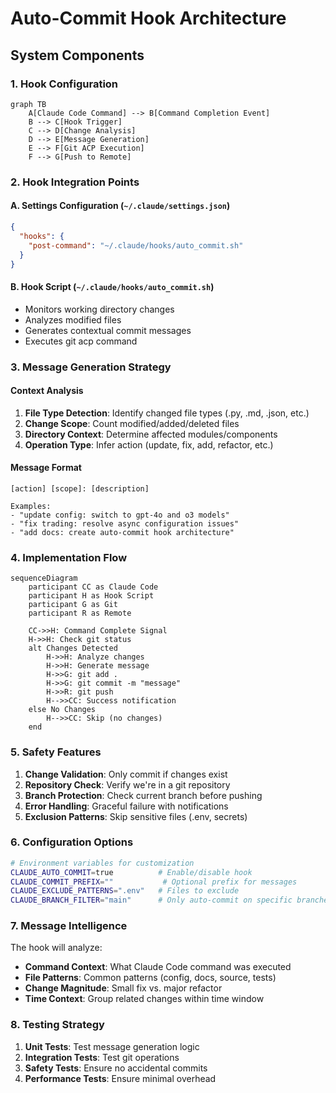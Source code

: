 # Auto-Commit Hook Architecture

## System Components

### 1. Hook Configuration
```mermaid
graph TB
    A[Claude Code Command] --> B[Command Completion Event]
    B --> C[Hook Trigger]
    C --> D[Change Analysis]
    D --> E[Message Generation]
    E --> F[Git ACP Execution]
    F --> G[Push to Remote]
```

### 2. Hook Integration Points

#### A. Settings Configuration (`~/.claude/settings.json`)
```json
{
  "hooks": {
    "post-command": "~/.claude/hooks/auto_commit.sh"
  }
}
```

#### B. Hook Script (`~/.claude/hooks/auto_commit.sh`)
- Monitors working directory changes
- Analyzes modified files
- Generates contextual commit messages
- Executes git acp command

### 3. Message Generation Strategy

#### Context Analysis
1. **File Type Detection**: Identify changed file types (.py, .md, .json, etc.)
2. **Change Scope**: Count modified/added/deleted files
3. **Directory Context**: Determine affected modules/components
4. **Operation Type**: Infer action (update, fix, add, refactor, etc.)

#### Message Format
```
[action] [scope]: [description]

Examples:
- "update config: switch to gpt-4o and o3 models"
- "fix trading: resolve async configuration issues"
- "add docs: create auto-commit hook architecture"
```

### 4. Implementation Flow

```mermaid
sequenceDiagram
    participant CC as Claude Code
    participant H as Hook Script
    participant G as Git
    participant R as Remote

    CC->>H: Command Complete Signal
    H->>H: Check git status
    alt Changes Detected
        H->>H: Analyze changes
        H->>H: Generate message
        H->>G: git add .
        H->>G: git commit -m "message"
        H->>R: git push
        H-->>CC: Success notification
    else No Changes
        H-->>CC: Skip (no changes)
    end
```

### 5. Safety Features

1. **Change Validation**: Only commit if changes exist
2. **Repository Check**: Verify we're in a git repository
3. **Branch Protection**: Check current branch before pushing
4. **Error Handling**: Graceful failure with notifications
5. **Exclusion Patterns**: Skip sensitive files (.env, secrets)

### 6. Configuration Options

```bash
# Environment variables for customization
CLAUDE_AUTO_COMMIT=true          # Enable/disable hook
CLAUDE_COMMIT_PREFIX=""           # Optional prefix for messages
CLAUDE_EXCLUDE_PATTERNS=".env"   # Files to exclude
CLAUDE_BRANCH_FILTER="main"      # Only auto-commit on specific branches
```

### 7. Message Intelligence

The hook will analyze:
- **Command Context**: What Claude Code command was executed
- **File Patterns**: Common patterns (config, docs, source, tests)
- **Change Magnitude**: Small fix vs. major refactor
- **Time Context**: Group related changes within time window

### 8. Testing Strategy

1. **Unit Tests**: Test message generation logic
2. **Integration Tests**: Test git operations
3. **Safety Tests**: Ensure no accidental commits
4. **Performance Tests**: Ensure minimal overhead
